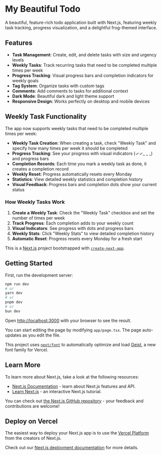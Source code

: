 # My Beautiful Todo

A beautiful, feature-rich todo application built with Next.js, featuring weekly task tracking, progress visualization, and a delightful frog-themed interface.

## Features

- **Task Management**: Create, edit, and delete tasks with size and urgency levels
- **Weekly Tasks**: Track recurring tasks that need to be completed multiple times per week
- **Progress Tracking**: Visual progress bars and completion indicators for weekly goals
- **Tag System**: Organize tasks with custom tags
- **Comments**: Add comments to tasks for additional context
- **Dark Mode**: Beautiful dark and light theme support
- **Responsive Design**: Works perfectly on desktop and mobile devices

## Weekly Task Functionality

The app now supports weekly tasks that need to be completed multiple times per week:

- **Weekly Task Creation**: When creating a task, check "Weekly Task" and specify how many times per week it should be completed
- **Progress Tracking**: See your progress with visual indicators (✓✓_ _ _) and progress bars
- **Completion Records**: Each time you mark a weekly task as done, it creates a completion record
- **Weekly Reset**: Progress automatically resets every Monday
- **Statistics**: View detailed weekly statistics and completion history
- **Visual Feedback**: Progress bars and completion dots show your current status

### How Weekly Tasks Work

1. **Create a Weekly Task**: Check the "Weekly Task" checkbox and set the number of times per week
2. **Track Progress**: Each completion adds to your weekly count
3. **Visual Indicators**: See progress with dots and progress bars
4. **Weekly Stats**: Click "Weekly Stats" to view detailed completion history
5. **Automatic Reset**: Progress resets every Monday for a fresh start

This is a [Next.js](https://nextjs.org) project bootstrapped with [`create-next-app`](https://nextjs.org/docs/app/api-reference/cli/create-next-app).

## Getting Started

First, run the development server:

```bash
npm run dev
# or
yarn dev
# or
pnpm dev
# or
bun dev
```

Open [http://localhost:3000](http://localhost:3000) with your browser to see the result.

You can start editing the page by modifying `app/page.tsx`. The page auto-updates as you edit the file.

This project uses [`next/font`](https://nextjs.org/docs/app/building-your-application/optimizing/fonts) to automatically optimize and load [Geist](https://vercel.com/font), a new font family for Vercel.

## Learn More

To learn more about Next.js, take a look at the following resources:

- [Next.js Documentation](https://nextjs.org/docs) - learn about Next.js features and API.
- [Learn Next.js](https://nextjs.org/learn) - an interactive Next.js tutorial.

You can check out [the Next.js GitHub repository](https://github.com/vercel/next.js) - your feedback and contributions are welcome!

## Deploy on Vercel

The easiest way to deploy your Next.js app is to use the [Vercel Platform](https://vercel.com/new?utm_medium=default-template&filter=next.js&utm_source=create-next-app&utm_campaign=create-next-app-readme) from the creators of Next.js.

Check out our [Next.js deployment documentation](https://nextjs.org/docs/app/building-your-application/deploying) for more details.
